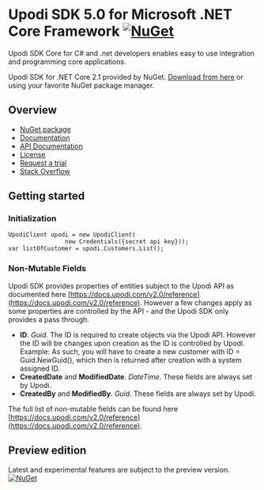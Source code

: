 # Upodi SDK 5.0 for Microsoft .NET Core Framework [![NuGet](https://img.shields.io/nuget/v/Upodi.SDK.5.svg)](https://www.nuget.org/packages/Upodi.SDK.5/)
Upodi SDK Core for C# and .net developers enables easy to use integration and programming core applications.

Upodi SDK for .NET Core 2.1 provided by NuGet. [Download from here](https://www.nuget.org/packages/Upodi.SDK.5/) or using your favorite NuGet package manager.

## Overview
* [NuGet package](https://www.nuget.org/packages/Upodi.Sdk/)
* [Documentation](https://docs.upodi.com)
* [API Documentation](https://docs.upodi.com/v2.0/reference)
* [License](https://github.com/Upodi/dotnet-sdk/blob/master/LICENSE)
* [Request a trial](https://www.upodi.com/register/walkthrough/)
* [Stack Overflow](https://stackoverflow.com/questions/tagged/upodi)

## Getting started

### Initialization
```
UpodiClient upodi = new UpodiClient(
                new Credentials({secret api key}));
var listOfCustomer = upodi.Customers.List();
```

### Non-Mutable Fields
Upodi SDK provides properties of entities subject to the Upodi API as documented here [https://docs.upodi.com/v2.0/reference](https://docs.upodi.com/v2.0/reference). However a few changes apply as some properties are controlled by the API - and the Upodi SDK only provides a pass through.

* **ID**. *Guid*. The ID is required to create objects via the Upodi API. However the ID will be changes upon creation as the ID is controlled by Upodi. Example: As such, you will have to create a new customer with ID = Guid.NewGuid(), which then is returned after creation with a system assigned ID.
* **CreatedDate** and **ModifiedDate**. *DateTime*. These fields are always set by Upodi.
* **CreatedBy** and **ModifiedBy**. *Guid*. These fields are always set by Upodi.

The full list of non-mutable fields can be found here [https://docs.upodi.com/v2.0/reference](https://docs.upodi.com/v2.0/reference).

## Preview edition
Latest and experimental features are subject to the preview version. [![NuGet](https://img.shields.io/nuget/v/Upodi.SDK.Preview.svg)](https://www.nuget.org/packages/Upodi.SDK.Preview/)
